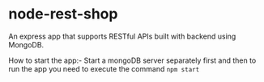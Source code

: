 # node-rest-shop
An express app that supports RESTful APIs built with backend using MongoDB.

How to start the app:-
Start a mongoDB server separately first and then to run the app you need to execute the command
`npm start`
